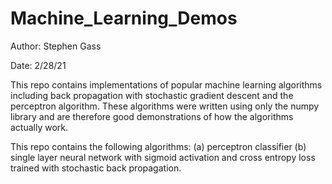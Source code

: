 # Machine_Learning_Demos

Author: Stephen Gass

Date: 2/28/21

This repo contains implementations of popular machine learning algorithms including back propagation with stochastic gradient descent and the perceptron algorithm. These algorithms were written using only the numpy library and are therefore good demonstrations of how the algorithms actually work. 

This repo contains the following algorithms: 
(a) perceptron classifier 
(b) single layer neural network with sigmoid activation and cross entropy loss trained with stochastic back propagation.
